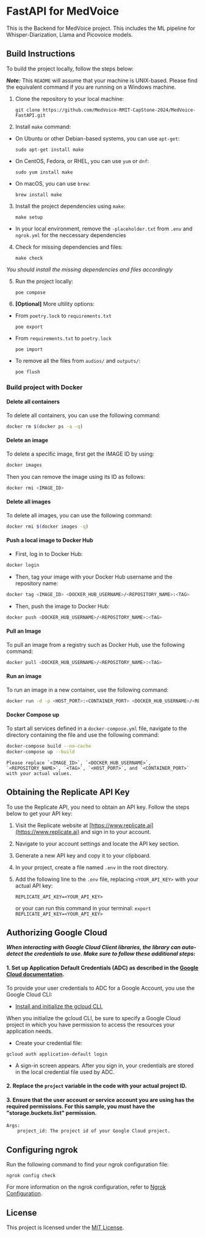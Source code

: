 # FastAPI for MedVoice
This is the Backend for MedVoice project. This includes the ML pipeline for Whisper-Diarization, Llama and Picovoice models.

## Build Instructions
To build the project locally, follow the steps below:

***Note:*** This `README` will assume that your machine is UNIX-based. Please find the equivalent command if you are running on a Windows machine.

1. Clone the repository to your local machine:
    ```shell
    git clone https://github.com/MedVoice-RMIT-CapStone-2024/MedVoice-FastAPI.git
    ```

2. Install `make` command:
- On Ubuntu or other Debian-based systems, you can use `apt-get`:
    ```shell
    sudo apt-get install make
    ```
- On CentOS, Fedora, or RHEL, you can use `yum` or `dnf`:
    ```shell
    sudo yum install make
    ```
- On macOS, you can use `brew`:
    ```shell
    brew install make
    ```

3. Install the project dependencies using `make`:
    ```shell
    make setup
    ```
- In your local environment, remove the `-placeholder.txt` from `.env` and `ngrok.yml` for the neccessary dependencies

4. Check for missing dependencies and files:
    ```shell
    make check
    ```
*You should install the missing dependencies and files accordingly*

5. Run the project locally:
    ```shell
    poe compose
    ```

6. **[Optional]** More ultility options:
- From `poetry.lock` to `requirements.txt`
    ```shell
    poe export
    ```
- From `requirements.txt` to `poetry.lock`
    ```shell
    poe import
    ```
- To remove all the files from `audios/` and `outputs/`:
    ```shell
    poe flush
    ```

### Build project with Docker

#### Delete all containers

To delete all containers, you can use the following command:

```bash
docker rm $(docker ps -a -q)
```

#### Delete an image

To delete a specific image, first get the IMAGE ID by using:

```bash
docker images
```

Then you can remove the image using its ID as follows:

```bash
docker rmi <IMAGE_ID>
```

#### Delete all images

To delete all images, you can use the following command:

```bash
docker rmi $(docker images -q)
```

#### Push a local image to Docker Hub

- First, log in to Docker Hub:

```bash
docker login
```

- Then, tag your image with your Docker Hub username and the repository name:

```bash
docker tag <IMAGE_ID> <DOCKER_HUB_USERNAME>/<REPOSITORY_NAME>:<TAG>
```

- Then, push the image to Docker Hub:

```bash
docker push <DOCKER_HUB_USERNAME>/<REPOSITORY_NAME>:<TAG>
```

#### Pull an Image

To pull an image from a registry such as Docker Hub, use the following command:

```bash
docker pull <DOCKER_HUB_USERNAME>/<REPOSITORY_NAME>:<TAG>
```

#### Run an image

To run an image in a new container, use the following command:

```bash
docker run -d -p <HOST_PORT>:<CONTAINER_PORT> <DOCKER_HUB_USERNAME>/<REPOSITORY_NAME>:<TAG>
```

#### Docker Compose up

To start all services defined in a `docker-compose.yml` file, navigate to the directory containing the file and use the following command:

```bash
docker-compose build --no-cache
docker-compose up --build
```
```
Please replace `<IMAGE_ID>`, `<DOCKER_HUB_USERNAME>`, `<REPOSITORY_NAME>`, `<TAG>`, `<HOST_PORT>`, and `<CONTAINER_PORT>` with your actual values.
```

## Obtaining the Replicate API Key

To use the Replicate API, you need to obtain an API key. Follow the steps below to get your API key:

1. Visit the Replicate website at [https://www.replicate.ai](https://www.replicate.ai) and sign in to your account.

2. Navigate to your account settings and locate the API key section.

3. Generate a new API key and copy it to your clipboard.

4. In your project, create a file named `.env` in the root directory.

5. Add the following line to the `.env` file, replacing `<YOUR_API_KEY>` with your actual API key:
    ```
    REPLICATE_API_KEY=<YOUR_API_KEY>
    ```
    or your can run this command in your terminal: `export REPLICATE_API_KEY=<YOUR_API_KEY>`

## Authorizing Google Cloud

***When interacting with Google Cloud Client libraries, the library can auto-detect the credentials to use.
Make sure to follow these additional steps:***

#### 1. Set up Application Default Credentials (ADC) as described in the [Google Cloud documentation](https://cloud.google.com/docs/authentication/external/set-up-adc).

To provide your user credentials to ADC for a Google Account, you use the Google Cloud CLI:

- [Install and initialize the gcloud CLI.](https://cloud.google.com/sdk/docs/install#linux)

When you initialize the gcloud CLI, be sure to specify a Google Cloud project in which you have permission to access the resources your application needs.

- Create your credential file:
```shell
gcloud auth application-default login
```
- A sign-in screen appears. After you sign in, your credentials are stored in the local credential file used by ADC.
#### 2. Replace the `project` variable in the code with your actual project ID.
#### 3. Ensure that the user account or service account you are using has the required permissions. For this sample, you must have the "storage.buckets.list" permission.
```
Args:
    project_id: The project id of your Google Cloud project.
```

## Configuring ngrok

Run the following command to find your ngrok configuration file:

```shell
ngrok config check
```

For more information on the ngrok configuration, refer to [Ngrok Configuration]("https://ngrok.com/docs/agent/config/").
## License
This project is licensed under the [MIT License](LICENSE).
